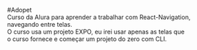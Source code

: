 #Adopet  
Curso da Alura para aprender a trabalhar com React-Navigation,  
navegando entre telas.  
O curso usa um projeto EXPO, eu irei usar apenas as telas que  
o curso fornece e começar um projeto do zero com CLI.  